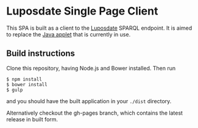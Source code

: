 Luposdate Single Page Client
============================

This SPA is built as a client to the [Luposdate](https://github.com/luposdate) SPARQL endpoint. 
It is aimed to replace the [Java applet](http://www.ifis.uni-luebeck.de/index.php?id=181&L=1) that is currently in use. 

Build instructions
----------------------

Clone this repository, having Node.js and Bower installed. Then run

```
$ npm install
$ bower install 
$ gulp
```

and you should have the built application in your `./dist` directory.

Alternatively checkout the gh-pages branch, which contains the latest release in built form. 